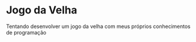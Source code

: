 # Jogo da Velha
Tentando desenvolver um jogo da velha com meus próprios conhecimentos de programação
